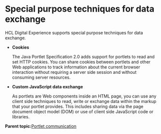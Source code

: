 # Special purpose techniques for data exchange

HCL Digital Experience supports special purpose techniques for data exchange.

-   **Cookies**

    The Java Portlet Specification 2.0 adds support for portlets to read and set HTTP cookies. You can share cookies between portlets and other Web applications to track information about the current browser interaction without requiring a server side session and without consuming server resources.

-   **Custom JavaScript data exchange**

    As portlets are Web components inside an HTML page, you can use any client side techniques to read, write or exchange data within the markup that your portlet provides. This includes sharing data via the page document object model \(DOM\) or use of client side JavaScript code or libraries.


**Parent topic:**[Portlet communication](../dev-portlet/pltcom_ptlt_com.md)


